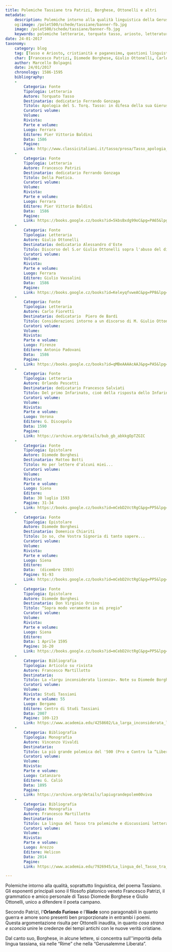```yaml
---
title: Polemiche Tassiane tra Patrizi, Borghese, Ottonelli e altri
metadata:
	description: Polemiche intorno alla qualità linguistica della Gerusalemme.Gli esponenti principali sono Francesco Patrizi, Diomede Borghese, Giulio Ottonelli e Tasso stesso.
	og:image: /polet500/schede/tassiane/banner-fb.jpg
	image: /polet500/schede/tassiane/banner-fb.jpg
	keywords: polemiche letterarie, torquato tasso, ariosto, letteratura italiana del cinquecento
date: 24-01-2017
taxonomy:
	category: blog
    tag: [Tasso e Ariosto, cristianità e paganesimo, questioni linguistiche, purezza del toscano]
    char: [Francesco Patrizi, Diomede Borghese, Giulio Ottonelli, Carlo Fioretti, Orlando Pescetti]
    author: Marcello Bolpagni
    date: 24/01/2017
    chronology: 1586-1595
    bibliography:
	-
	    Categoria: Fonte
	    Tipologia: Letteraria
	    Autore: Torquato Tasso
	    Destinatario: dedicatario Ferrando Gonzaga
	    Titolo: Apologia del S. Torq. Tasso: in difesa della sua Gierusalemme liberata, a gli accademici della Crvsca. 
	    Curatori volume: 
	    Volume: 
	    Rivista: 
	    Parte e volume: 
	    Luogo: Ferrara
	    Editore: Pier Vittorio Baldini
	    Data: 1586
	    Pagine: 
	    Link: http://www.classicitaliani.it/tasso/prosa/Tasso_apologia_Gerusalemme.htm
	-
	    Categoria: Fonte
	    Tipologia: Letteraria
	    Autore: Francesco Patrizi
	    Destinatario: dedicatario Ferrando Gonzaga
	    Titolo: Della Poetica.
	    Curatori volume: 
	    Volume: 
	    Rivista: 
	    Parte e volume: 
	    Luogo: Ferrara
	    Editore: Pier Vittorio Baldini
	    Data:  1586
	    Pagine: 
	    Link: https://books.google.cz/books?id=5kbsBxdg99oC&pg=PA65&lpg=PA65&dq=francesco+patrizi+della+poetica&source=bl&ots=Whr3IU9R8f&sig=z4VuIOt2ApvMSK0zle3P1N1LWbg&hl=cs&sa=X&ved=0ahUKEwimlZWnj-LQAhXClCwKHZWKC-AQ6AEIUzAI#v=onepage&q=francesco%20patrizi%20della%20poetica&f=false
	-
	    Categoria: Fonte
	    Tipologia: Letteraria
	    Autore: Giulio Ottonelli
	    Destinatario: dedicatario Alessandro d'Este
	    Titolo: Discorso del S.or Giulio Ottonelli sopra l'abuso del dire Sua Santità, Sua Maestà Sua Altezza, senza nominare il Papa, l'Imperatore, il Principe. Con le difese della Gierusalemme Liberata del Signor Torq. Tasso dall'opposizione degli Accademici della Crusca.
	    Curatori volume: 
	    Volume: 
	    Rivista: 
	    Parte e volume: 
	    Luogo: Ferrara
	    Editore: Giulio Vassalini
	    Data:  1586
	    Pagine: 
	    Link: https://books.google.cz/books?id=KeleyqfvweAC&pg=PP8&lpg=PP8&dq=GIulio+Ottonelli&source=bl&ots=n6egaWHzQ2&sig=Vway2V-NKQiKn3n6OpEhhguafHk&hl=cs&sa=X&ved=0ahUKEwij-7KGkeLQAhXHBBoKHbUbBgoQ6AEIUTAL#v=onepage&q=GIulio%20Ottonelli&f=false
	-
	    Categoria: Fonte
	    Tipologia: Letteraria
	    Autore: Carlo Fioretti
	    Destinatario: dedicatario  Piero de Bardi
	    Titolo: Considerazioni intorno a un discorso di M. Giulio Ottonelli da Fanano sopra ad alcune dispute dietro la Gierusalèm di Torq. Tasso.
	    Curatori volume: 
	    Volume: 
	    Rivista: 
	    Parte e volume: 
	    Luogo: Firenze
	    Editore: Antonio Padovani
	    Data:  1586
	    Pagine: 
	    Link: https://books.google.cz/books?id=qMBeAAAAcAAJ&pg=PA5&lpg=PA5&dq=Considerazioni+intorno+a+un+discorso+di+M.+Giulio+Ottonelli+da+Fanano+sopra+ad+alcune+dispute+dietro+la+Gierusal%C3%A8m+di+Torq.+Tasso.&source=bl&ots=r4q5TubfQH&sig=wwtriT_oRV-tKrHjIFwiQdhEuhM&hl=cs&sa=X&ved=0ahUKEwi17sefhYjRAhWHtBQKHQPUDFwQ6AEIGzAA#v=onepage&q=Considerazioni%20intorno%20a%20un%20discorso%20di%20M.%20Giulio%20Ottonelli%20da%20Fanano%20sopra%20ad%20alcune%20dispute%20dietro%20la%20Gierusal%C3%A8m%20di%20Torq.%20Tasso.&f=false
	-
	    Categoria: Fonte
	    Tipologia: Letteraria
	    Autore: Orlando Pescetti
	    Destinatario: dedicatario Francesco Salviati
	    Titolo: Del primo Infarinato, cioè della risposta dello Infarinato Accademico della Crusca all'Apologia di Torquato Tasso difesa d'Orlando Pescetti contro allo eccellentiss. sig. Giulio Guastauino
	    Curatori volume: 
	    Volume: 
	    Rivista: 
	    Parte e volume: 
	    Luogo: Verona
	    Editore: G. Discepolo
	    Data: 1590
	    Pagine: 
	    Link: https://archive.org/details/bub_gb_abkkgOpTZGIC
	-
	    Categoria: Fonte
	    Tipologia: Epistolare
	    Autore: Diomede Borghesi
	    Destinatario: Matteo Botti  
	    Titolo: Ho per lettere d'alcuni miei...
	    Curatori volume: 
	    Volume: 
	    Rivista: 
	    Parte e volume: 
	    Luogo: Siena
	    Editore: 
	    Data: 30 luglio 1593
	    Pagine: 31-34
	    Link: https://books.google.cz/books?id=mCebD2VctRgC&pg=PP5&lpg=PP5&dq=diomede+borghese+lettere+discorsive&source=bl&ots=o8XaIpGAf1&sig=sV18RBqynIpbStwqHFO5awbMIDo&hl=cs&sa=X&ved=0ahUKEwiinKrGh4jRAhVFbBoKHR7LB4EQ6AEIKjAD#v=onepage&q=ardito&f=false
	-
	    Categoria: Fonte
	    Tipologia: Epistolare
	    Autore: Diomede Borghesi
	    Destinatario: Domenico Chiariti
	    Titolo: Io so, che Vostra Signoria di tanto sapere...
	    Curatori volume: 
	    Volume: 
	    Rivista: 
	    Parte e volume: 
	    Luogo: Siena
	    Editore: 
	    Data:  (dicembre 1593)
	    Pagine: 91-93
	    Link: https://books.google.cz/books?id=mCebD2VctRgC&pg=PP5&lpg=PP5&dq=diomede+borghese+lettere+discorsive&source=bl&ots=o8XaIpGAf1&sig=sV18RBqynIpbStwqHFO5awbMIDo&hl=cs&sa=X&ved=0ahUKEwiinKrGh4jRAhVFbBoKHR7LB4EQ6AEIKjAD#v=onepage&q=oscure&f=false
	-
	    Categoria: Fonte
	    Tipologia: Epistolare
	    Autore: Diomede Borghesi
	    Destinatario: Don Virginio Orsino 
	    Titolo: “Sopra modo veramente io mi pregio”
	    Curatori volume: 
	    Volume: 
	    Rivista: 
	    Parte e volume: 
	    Luogo: Siena
	    Editore: 
	    Data: 1 Aprile 1595
	    Pagine: 16-20
	    Link: https://books.google.cz/books?id=mCebD2VctRgC&pg=PP5&lpg=PP5&dq=diomede+borghese+lettere+discorsive&source=bl&ots=o8XaIpGAf1&sig=sV18RBqynIpbStwqHFO5awbMIDo&hl=cs&sa=X&ved=0ahUKEwiinKrGh4jRAhVFbBoKHR7LB4EQ6AEIKjAD#v=onepage&q=falli&f=false
	-
	    Categoria: Bibliografia
	    Tipologia: Articolo su rivista
	    Autore: Francesco Martillotto
	    Destinatario: 
	    Titolo: La «largu inconsiderata licenza». Note su Diomede Borghesi censore del Tasso
	    Curatori volume: 
	    Volume: 
	    Rivista: Studi Tassiani
	    Parte e volume: 55
	    Luogo: Bergamo
	    Editore: Centro di Studi Tassiani
	    Data: 2007
	    Pagine: 109-123
	    Link: https://www.academia.edu/4258602/La_larga_inconsiderata_licenza_._Note_su_Diomede_Borghesi_censore_del_Tasso_in_Studi_tassiani_n._55_2007_pp._107-123_ISSN_1123-4490
	-
	    Categoria: Bibliografia
	    Tipologia: Monografia
	    Autore: Vincenzo Vivaldi
	    Destinatario: 
	    Titolo: La più grande polemica del '500 (Pro e Contro la “Liberata” e il “Furioso”)
	    Curatori volume: 
	    Volume: 
	    Rivista: 
	    Parte e volume: 
	    Luogo: Catanzaro
	    Editore: G. Caliò
	    Data: 1895
	    Pagine: 
	    Link: https://archive.org/details/lapiugrandepolem00viva
	-
	    Categoria: Bibliografia
	    Tipologia: Monografia
	    Autore: Francesco Martillotto
	    Destinatario: 
	    Titolo: La lingua del Tasso tra polemiche e discussioni letterarie
	    Curatori volume: 
	    Volume: 
	    Rivista: 
	    Parte e volume: 
	    Luogo: Arezzo
	    Editore: Helicon
	    Data: 2014
	    Pagine: 
	    Link: https://www.academia.edu/7926945/La_lingua_del_Tasso_tra_polemiche_e_discussioni_letterarie_Poppi_Arezzo_Edizioni_Helicon_2014_pp._56_ISBN_9788864662701

---
```


Polemiche intorno alla qualità, soprattutto linguistica, del poema Tassiano. Gli esponenti principali sono il filosofo platonico veneto Francesco Patrizi, il grammatico e amico personale di Tasso Diomede Borghese e Giulio Ottonelli, unico a difendere il poeta campano. 

Secondo Patrizi, l'**Orlando Furioso** e l'**Iliade** sono paragonabili in quanto guerra e amore sono presenti ben proporzionate in entrambi i poemi. Questa argomentazione risulta per Ottonelli inaudita, in quanto *cosa strana e sconcia* unire le credenze dei tempi antichi con le nuove verità cristiane. 

Dal canto suo, Borghese, in alcune lettere, si concentra sull''imporità della lingua tassiana, sia nelle “Rime” che nella “Gerusalemme Liberata”.
